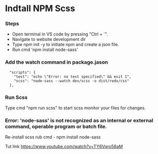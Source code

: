 # Indtall NPM Scss

### Steps

- Open terminal in VS code by pressing "Ctrl + `".
- Navigate to website development dir
- Type npm init -y to initiate npm and create a json file.
- Run cmd 'npm install node-sass'

### Add the watch command in package.jason

```
  "scripts": {
    "test": "echo \"Error: no test specified\" && exit 1",
    "scss": "node-sass --watch dev/scss -o dist/redx/css"
  },
```

### Run Scss

Type cmd "npm run scss" to start scss monitor your files for changes.

### Error: 'node-sass' is not recognized as an internal or external command, operable program or batch file.

Re-install scss rub cmd - npm install node-sass

Tut link
https://www.youtube.com/watch?v=TY6Vqro58aM
